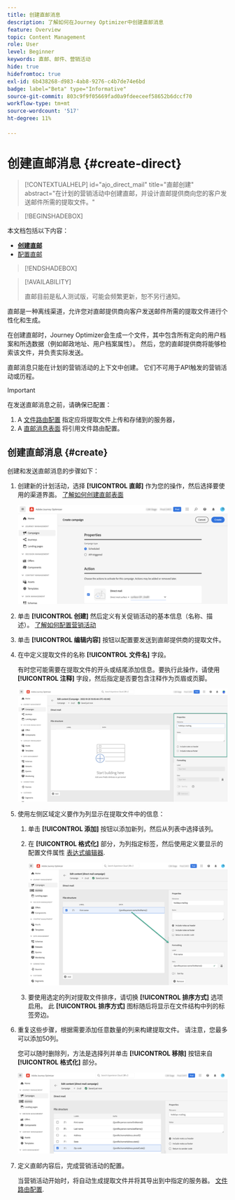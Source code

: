 ```yaml
---
title: 创建直邮消息
description: 了解如何在Journey Optimizer中创建直邮消息
feature: Overview
topic: Content Management
role: User
level: Beginner
keywords: 直邮、邮件、营销活动
hide: true
hidefromtoc: true
exl-id: 6b438268-d983-4ab8-9276-c4b7de74e6bd
badge: label="Beta" type="Informative"
source-git-commit: 803c9f9f05669fad0a9fdeeceef58652b6dccf70
workflow-type: tm+mt
source-wordcount: '517'
ht-degree: 11%

---
```


# 创建直邮消息 {#create-direct}

>[!CONTEXTUALHELP]
>id="ajo_direct_mail"
>title="直邮创建"
>abstract="在计划的营销活动中创建直邮，并设计直邮提供商向您的客户发送邮件所需的提取文件。"

>[!BEGINSHADEBOX]

本文档包括以下内容：

* **[创建直邮](create-direct-mail.md)**
* [配置直邮](direct-mail-configuration.md)

>[!ENDSHADEBOX]

>[!AVAILABILITY]
>
>直邮目前是私人测试版，可能会频繁更新，恕不另行通知。

直邮是一种离线渠道，允许您对直邮提供商向客户发送邮件所需的提取文件进行个性化和生成。

在创建直邮时，Journey Optimizer会生成一个文件，其中包含所有定向的用户档案和所选数据（例如邮政地址、用户档案属性）。 然后，您的直邮提供商将能够检索该文件，并负责实际发送。

直邮消息只能在计划的营销活动的上下文中创建。 它们不可用于API触发的营销活动或历程。

>[!IMPORTANT]
>
>在发送直邮消息之前，请确保已配置：
>
>1. A [文件路由配置](../direct-mail/direct-mail-configuration.md#file-routing-configuration) 指定应将提取文件上传和存储到的服务器，
>1. A [直邮消息表面](../direct-mail/direct-mail-configuration.md#direct-mail-surface) 将引用文件路由配置。


## 创建直邮消息 {#create}

创建和发送直邮消息的步骤如下：

1. 创建新的计划活动，选择 **[!UICONTROL 直邮]** 作为您的操作，然后选择要使用的渠道界面。 [了解如何创建直邮表面](../direct-mail/direct-mail-configuration.md#direct-mail-surface)

   ![](assets/direct-mail-campaign.png)

1. 单击 **[!UICONTROL 创建]** 然后定义有关促销活动的基本信息（名称、描述）。 [了解如何配置营销活动](../campaigns/create-campaign.md)

1. 单击 **[!UICONTROL 编辑内容]** 按钮以配置要发送到直邮提供商的提取文件。

1. 在中定义提取文件的名称 **[!UICONTROL 文件名]** 字段。

   有时您可能需要在提取文件的开头或结尾添加信息。要执行此操作，请使用 **[!UICONTROL 注释]** 字段，然后指定是否要包含注释作为页眉或页脚。

   <!--Click on the button to the right of the Output file field and enter the desired label. You can use personalization fields, content blocks and dynamic text (see Defining content). For example, you can complete the label with the delivery ID or the extraction date.-->

   ![](assets/direct-mail-properties.png)

1. 使用左侧区域定义要作为列显示在提取文件中的信息：

   1. 单击 **[!UICONTROL 添加]** 按钮以添加新列，然后从列表中选择该列。

   1. 在 **[!UICONTROL 格式化]** 部分，为列指定标签，然后使用定义要显示的配置文件属性 [表达式编辑器](../personalization/personalization-build-expressions.md).

      ![](assets/direct-mail-content.png)

   1. 要使用选定的列对提取文件排序，请切换 **[!UICONTROL 排序方式]** 选项启用。 此 **[!UICONTROL 排序方式]** 图标随后将显示在文件结构中列的标签旁边。

1. 重复这些步骤，根据需要添加任意数量的列来构建提取文件。 请注意，您最多可以添加50列。

   您可以随时删除列，方法是选择列并单击 **[!UICONTROL 移除]** 按钮来自 **[!UICONTROL 格式化]** 部分。

   ![](assets/direct-mail-complete.png)

1. 定义直邮内容后，完成营销活动的配置。

   当营销活动开始时，将自动生成提取文件并将其导出到中指定的服务器。 [文件路由配置](../direct-mail/direct-mail-configuration.md).
